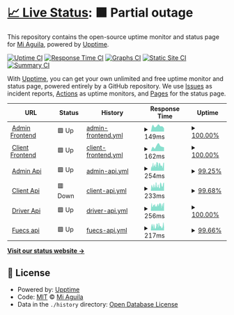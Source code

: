 # [📈 Live Status](https://status.transport.miaguila.com): <!--live status--> **🟧 Partial outage**

This repository contains the open-source uptime monitor and status page for [Mi Aguila](miaguila.com), powered by [Upptime](https://github.com/upptime/upptime).

[![Uptime CI](https://github.com/MyEagle-Transport/status/workflows/Uptime%20CI/badge.svg)](https://github.com/MyEagle-Transport/status/actions?query=workflow%3A%22Uptime+CI%22)
[![Response Time CI](https://github.com/MyEagle-Transport/status/workflows/Response%20Time%20CI/badge.svg)](https://github.com/MyEagle-Transport/status/actions?query=workflow%3A%22Response+Time+CI%22)
[![Graphs CI](https://github.com/MyEagle-Transport/status/workflows/Graphs%20CI/badge.svg)](https://github.com/MyEagle-Transport/status/actions?query=workflow%3A%22Graphs+CI%22)
[![Static Site CI](https://github.com/MyEagle-Transport/status/workflows/Static%20Site%20CI/badge.svg)](https://github.com/MyEagle-Transport/status/actions?query=workflow%3A%22Static+Site+CI%22)
[![Summary CI](https://github.com/MyEagle-Transport/status/workflows/Summary%20CI/badge.svg)](https://github.com/MyEagle-Transport/status/actions?query=workflow%3A%22Summary+CI%22)

With [Upptime](https://upptime.js.org), you can get your own unlimited and free uptime monitor and status page, powered entirely by a GitHub repository. We use [Issues](https://github.com/MyEagle-Transport/status/issues) as incident reports, [Actions](https://github.com/MyEagle-Transport/status/actions) as uptime monitors, and [Pages](https://status.transport.miaguila.com) for the status page.

<!--start: status pages-->
<!-- This summary is generated by Upptime (https://github.com/upptime/upptime) -->
<!-- Do not edit this manually, your changes will be overwritten -->
<!-- prettier-ignore -->
| URL | Status | History | Response Time | Uptime |
| --- | ------ | ------- | ------------- | ------ |
| <img alt="" src="https://icons.duckduckgo.com/ip3/admin.transport.miaguila.com.ico" height="13"> [Admin Frontend](https://admin.transport.miaguila.com/) | 🟩 Up | [admin-frontend.yml](https://github.com/MyEagle-Transport/status/commits/HEAD/history/admin-frontend.yml) | <details><summary><img alt="Response time graph" src="./graphs/admin-frontend/response-time-week.png" height="20"> 149ms</summary><br><a href="https://status.transport.miaguila.com/history/admin-frontend"><img alt="Response time 132" src="https://img.shields.io/endpoint?url=https%3A%2F%2Fraw.githubusercontent.com%2FMyEagle-Transport%2Fstatus%2FHEAD%2Fapi%2Fadmin-frontend%2Fresponse-time.json"></a><br><a href="https://status.transport.miaguila.com/history/admin-frontend"><img alt="24-hour response time 91" src="https://img.shields.io/endpoint?url=https%3A%2F%2Fraw.githubusercontent.com%2FMyEagle-Transport%2Fstatus%2FHEAD%2Fapi%2Fadmin-frontend%2Fresponse-time-day.json"></a><br><a href="https://status.transport.miaguila.com/history/admin-frontend"><img alt="7-day response time 149" src="https://img.shields.io/endpoint?url=https%3A%2F%2Fraw.githubusercontent.com%2FMyEagle-Transport%2Fstatus%2FHEAD%2Fapi%2Fadmin-frontend%2Fresponse-time-week.json"></a><br><a href="https://status.transport.miaguila.com/history/admin-frontend"><img alt="30-day response time 150" src="https://img.shields.io/endpoint?url=https%3A%2F%2Fraw.githubusercontent.com%2FMyEagle-Transport%2Fstatus%2FHEAD%2Fapi%2Fadmin-frontend%2Fresponse-time-month.json"></a><br><a href="https://status.transport.miaguila.com/history/admin-frontend"><img alt="1-year response time 135" src="https://img.shields.io/endpoint?url=https%3A%2F%2Fraw.githubusercontent.com%2FMyEagle-Transport%2Fstatus%2FHEAD%2Fapi%2Fadmin-frontend%2Fresponse-time-year.json"></a></details> | <details><summary><a href="https://status.transport.miaguila.com/history/admin-frontend">100.00%</a></summary><a href="https://status.transport.miaguila.com/history/admin-frontend"><img alt="All-time uptime 99.91%" src="https://img.shields.io/endpoint?url=https%3A%2F%2Fraw.githubusercontent.com%2FMyEagle-Transport%2Fstatus%2FHEAD%2Fapi%2Fadmin-frontend%2Fuptime.json"></a><br><a href="https://status.transport.miaguila.com/history/admin-frontend"><img alt="24-hour uptime 100.00%" src="https://img.shields.io/endpoint?url=https%3A%2F%2Fraw.githubusercontent.com%2FMyEagle-Transport%2Fstatus%2FHEAD%2Fapi%2Fadmin-frontend%2Fuptime-day.json"></a><br><a href="https://status.transport.miaguila.com/history/admin-frontend"><img alt="7-day uptime 100.00%" src="https://img.shields.io/endpoint?url=https%3A%2F%2Fraw.githubusercontent.com%2FMyEagle-Transport%2Fstatus%2FHEAD%2Fapi%2Fadmin-frontend%2Fuptime-week.json"></a><br><a href="https://status.transport.miaguila.com/history/admin-frontend"><img alt="30-day uptime 100.00%" src="https://img.shields.io/endpoint?url=https%3A%2F%2Fraw.githubusercontent.com%2FMyEagle-Transport%2Fstatus%2FHEAD%2Fapi%2Fadmin-frontend%2Fuptime-month.json"></a><br><a href="https://status.transport.miaguila.com/history/admin-frontend"><img alt="1-year uptime 99.92%" src="https://img.shields.io/endpoint?url=https%3A%2F%2Fraw.githubusercontent.com%2FMyEagle-Transport%2Fstatus%2FHEAD%2Fapi%2Fadmin-frontend%2Fuptime-year.json"></a></details>
| <img alt="" src="https://icons.duckduckgo.com/ip3/client.transport.miaguila.com.ico" height="13"> [Client Frontend](https://client.transport.miaguila.com/) | 🟩 Up | [client-frontend.yml](https://github.com/MyEagle-Transport/status/commits/HEAD/history/client-frontend.yml) | <details><summary><img alt="Response time graph" src="./graphs/client-frontend/response-time-week.png" height="20"> 162ms</summary><br><a href="https://status.transport.miaguila.com/history/client-frontend"><img alt="Response time 126" src="https://img.shields.io/endpoint?url=https%3A%2F%2Fraw.githubusercontent.com%2FMyEagle-Transport%2Fstatus%2FHEAD%2Fapi%2Fclient-frontend%2Fresponse-time.json"></a><br><a href="https://status.transport.miaguila.com/history/client-frontend"><img alt="24-hour response time 129" src="https://img.shields.io/endpoint?url=https%3A%2F%2Fraw.githubusercontent.com%2FMyEagle-Transport%2Fstatus%2FHEAD%2Fapi%2Fclient-frontend%2Fresponse-time-day.json"></a><br><a href="https://status.transport.miaguila.com/history/client-frontend"><img alt="7-day response time 162" src="https://img.shields.io/endpoint?url=https%3A%2F%2Fraw.githubusercontent.com%2FMyEagle-Transport%2Fstatus%2FHEAD%2Fapi%2Fclient-frontend%2Fresponse-time-week.json"></a><br><a href="https://status.transport.miaguila.com/history/client-frontend"><img alt="30-day response time 144" src="https://img.shields.io/endpoint?url=https%3A%2F%2Fraw.githubusercontent.com%2FMyEagle-Transport%2Fstatus%2FHEAD%2Fapi%2Fclient-frontend%2Fresponse-time-month.json"></a><br><a href="https://status.transport.miaguila.com/history/client-frontend"><img alt="1-year response time 131" src="https://img.shields.io/endpoint?url=https%3A%2F%2Fraw.githubusercontent.com%2FMyEagle-Transport%2Fstatus%2FHEAD%2Fapi%2Fclient-frontend%2Fresponse-time-year.json"></a></details> | <details><summary><a href="https://status.transport.miaguila.com/history/client-frontend">100.00%</a></summary><a href="https://status.transport.miaguila.com/history/client-frontend"><img alt="All-time uptime 99.91%" src="https://img.shields.io/endpoint?url=https%3A%2F%2Fraw.githubusercontent.com%2FMyEagle-Transport%2Fstatus%2FHEAD%2Fapi%2Fclient-frontend%2Fuptime.json"></a><br><a href="https://status.transport.miaguila.com/history/client-frontend"><img alt="24-hour uptime 100.00%" src="https://img.shields.io/endpoint?url=https%3A%2F%2Fraw.githubusercontent.com%2FMyEagle-Transport%2Fstatus%2FHEAD%2Fapi%2Fclient-frontend%2Fuptime-day.json"></a><br><a href="https://status.transport.miaguila.com/history/client-frontend"><img alt="7-day uptime 100.00%" src="https://img.shields.io/endpoint?url=https%3A%2F%2Fraw.githubusercontent.com%2FMyEagle-Transport%2Fstatus%2FHEAD%2Fapi%2Fclient-frontend%2Fuptime-week.json"></a><br><a href="https://status.transport.miaguila.com/history/client-frontend"><img alt="30-day uptime 100.00%" src="https://img.shields.io/endpoint?url=https%3A%2F%2Fraw.githubusercontent.com%2FMyEagle-Transport%2Fstatus%2FHEAD%2Fapi%2Fclient-frontend%2Fuptime-month.json"></a><br><a href="https://status.transport.miaguila.com/history/client-frontend"><img alt="1-year uptime 99.92%" src="https://img.shields.io/endpoint?url=https%3A%2F%2Fraw.githubusercontent.com%2FMyEagle-Transport%2Fstatus%2FHEAD%2Fapi%2Fclient-frontend%2Fuptime-year.json"></a></details>
| <img alt="" src="https://icons.duckduckgo.com/ip3/admin.api.transport.miaguila.com.ico" height="13"> [Admin Api](https://admin.api.transport.miaguila.com/) | 🟩 Up | [admin-api.yml](https://github.com/MyEagle-Transport/status/commits/HEAD/history/admin-api.yml) | <details><summary><img alt="Response time graph" src="./graphs/admin-api/response-time-week.png" height="20"> 254ms</summary><br><a href="https://status.transport.miaguila.com/history/admin-api"><img alt="Response time 334" src="https://img.shields.io/endpoint?url=https%3A%2F%2Fraw.githubusercontent.com%2FMyEagle-Transport%2Fstatus%2FHEAD%2Fapi%2Fadmin-api%2Fresponse-time.json"></a><br><a href="https://status.transport.miaguila.com/history/admin-api"><img alt="24-hour response time 266" src="https://img.shields.io/endpoint?url=https%3A%2F%2Fraw.githubusercontent.com%2FMyEagle-Transport%2Fstatus%2FHEAD%2Fapi%2Fadmin-api%2Fresponse-time-day.json"></a><br><a href="https://status.transport.miaguila.com/history/admin-api"><img alt="7-day response time 254" src="https://img.shields.io/endpoint?url=https%3A%2F%2Fraw.githubusercontent.com%2FMyEagle-Transport%2Fstatus%2FHEAD%2Fapi%2Fadmin-api%2Fresponse-time-week.json"></a><br><a href="https://status.transport.miaguila.com/history/admin-api"><img alt="30-day response time 1323" src="https://img.shields.io/endpoint?url=https%3A%2F%2Fraw.githubusercontent.com%2FMyEagle-Transport%2Fstatus%2FHEAD%2Fapi%2Fadmin-api%2Fresponse-time-month.json"></a><br><a href="https://status.transport.miaguila.com/history/admin-api"><img alt="1-year response time 389" src="https://img.shields.io/endpoint?url=https%3A%2F%2Fraw.githubusercontent.com%2FMyEagle-Transport%2Fstatus%2FHEAD%2Fapi%2Fadmin-api%2Fresponse-time-year.json"></a></details> | <details><summary><a href="https://status.transport.miaguila.com/history/admin-api">99.25%</a></summary><a href="https://status.transport.miaguila.com/history/admin-api"><img alt="All-time uptime 99.79%" src="https://img.shields.io/endpoint?url=https%3A%2F%2Fraw.githubusercontent.com%2FMyEagle-Transport%2Fstatus%2FHEAD%2Fapi%2Fadmin-api%2Fuptime.json"></a><br><a href="https://status.transport.miaguila.com/history/admin-api"><img alt="24-hour uptime 98.61%" src="https://img.shields.io/endpoint?url=https%3A%2F%2Fraw.githubusercontent.com%2FMyEagle-Transport%2Fstatus%2FHEAD%2Fapi%2Fadmin-api%2Fuptime-day.json"></a><br><a href="https://status.transport.miaguila.com/history/admin-api"><img alt="7-day uptime 99.25%" src="https://img.shields.io/endpoint?url=https%3A%2F%2Fraw.githubusercontent.com%2FMyEagle-Transport%2Fstatus%2FHEAD%2Fapi%2Fadmin-api%2Fuptime-week.json"></a><br><a href="https://status.transport.miaguila.com/history/admin-api"><img alt="30-day uptime 99.24%" src="https://img.shields.io/endpoint?url=https%3A%2F%2Fraw.githubusercontent.com%2FMyEagle-Transport%2Fstatus%2FHEAD%2Fapi%2Fadmin-api%2Fuptime-month.json"></a><br><a href="https://status.transport.miaguila.com/history/admin-api"><img alt="1-year uptime 99.85%" src="https://img.shields.io/endpoint?url=https%3A%2F%2Fraw.githubusercontent.com%2FMyEagle-Transport%2Fstatus%2FHEAD%2Fapi%2Fadmin-api%2Fuptime-year.json"></a></details>
| <img alt="" src="https://icons.duckduckgo.com/ip3/client.api.transport.miaguila.com.ico" height="13"> [Client Api](https://client.api.transport.miaguila.com/) | 🟥 Down | [client-api.yml](https://github.com/MyEagle-Transport/status/commits/HEAD/history/client-api.yml) | <details><summary><img alt="Response time graph" src="./graphs/client-api/response-time-week.png" height="20"> 233ms</summary><br><a href="https://status.transport.miaguila.com/history/client-api"><img alt="Response time 933" src="https://img.shields.io/endpoint?url=https%3A%2F%2Fraw.githubusercontent.com%2FMyEagle-Transport%2Fstatus%2FHEAD%2Fapi%2Fclient-api%2Fresponse-time.json"></a><br><a href="https://status.transport.miaguila.com/history/client-api"><img alt="24-hour response time 275" src="https://img.shields.io/endpoint?url=https%3A%2F%2Fraw.githubusercontent.com%2FMyEagle-Transport%2Fstatus%2FHEAD%2Fapi%2Fclient-api%2Fresponse-time-day.json"></a><br><a href="https://status.transport.miaguila.com/history/client-api"><img alt="7-day response time 233" src="https://img.shields.io/endpoint?url=https%3A%2F%2Fraw.githubusercontent.com%2FMyEagle-Transport%2Fstatus%2FHEAD%2Fapi%2Fclient-api%2Fresponse-time-week.json"></a><br><a href="https://status.transport.miaguila.com/history/client-api"><img alt="30-day response time 1611" src="https://img.shields.io/endpoint?url=https%3A%2F%2Fraw.githubusercontent.com%2FMyEagle-Transport%2Fstatus%2FHEAD%2Fapi%2Fclient-api%2Fresponse-time-month.json"></a><br><a href="https://status.transport.miaguila.com/history/client-api"><img alt="1-year response time 972" src="https://img.shields.io/endpoint?url=https%3A%2F%2Fraw.githubusercontent.com%2FMyEagle-Transport%2Fstatus%2FHEAD%2Fapi%2Fclient-api%2Fresponse-time-year.json"></a></details> | <details><summary><a href="https://status.transport.miaguila.com/history/client-api">99.68%</a></summary><a href="https://status.transport.miaguila.com/history/client-api"><img alt="All-time uptime 99.79%" src="https://img.shields.io/endpoint?url=https%3A%2F%2Fraw.githubusercontent.com%2FMyEagle-Transport%2Fstatus%2FHEAD%2Fapi%2Fclient-api%2Fuptime.json"></a><br><a href="https://status.transport.miaguila.com/history/client-api"><img alt="24-hour uptime 99.99%" src="https://img.shields.io/endpoint?url=https%3A%2F%2Fraw.githubusercontent.com%2FMyEagle-Transport%2Fstatus%2FHEAD%2Fapi%2Fclient-api%2Fuptime-day.json"></a><br><a href="https://status.transport.miaguila.com/history/client-api"><img alt="7-day uptime 99.68%" src="https://img.shields.io/endpoint?url=https%3A%2F%2Fraw.githubusercontent.com%2FMyEagle-Transport%2Fstatus%2FHEAD%2Fapi%2Fclient-api%2Fuptime-week.json"></a><br><a href="https://status.transport.miaguila.com/history/client-api"><img alt="30-day uptime 99.49%" src="https://img.shields.io/endpoint?url=https%3A%2F%2Fraw.githubusercontent.com%2FMyEagle-Transport%2Fstatus%2FHEAD%2Fapi%2Fclient-api%2Fuptime-month.json"></a><br><a href="https://status.transport.miaguila.com/history/client-api"><img alt="1-year uptime 99.87%" src="https://img.shields.io/endpoint?url=https%3A%2F%2Fraw.githubusercontent.com%2FMyEagle-Transport%2Fstatus%2FHEAD%2Fapi%2Fclient-api%2Fuptime-year.json"></a></details>
| <img alt="" src="https://icons.duckduckgo.com/ip3/driver.api.transport.miaguila.com.ico" height="13"> [Driver Api](https://driver.api.transport.miaguila.com/) | 🟩 Up | [driver-api.yml](https://github.com/MyEagle-Transport/status/commits/HEAD/history/driver-api.yml) | <details><summary><img alt="Response time graph" src="./graphs/driver-api/response-time-week.png" height="20"> 256ms</summary><br><a href="https://status.transport.miaguila.com/history/driver-api"><img alt="Response time 744" src="https://img.shields.io/endpoint?url=https%3A%2F%2Fraw.githubusercontent.com%2FMyEagle-Transport%2Fstatus%2FHEAD%2Fapi%2Fdriver-api%2Fresponse-time.json"></a><br><a href="https://status.transport.miaguila.com/history/driver-api"><img alt="24-hour response time 263" src="https://img.shields.io/endpoint?url=https%3A%2F%2Fraw.githubusercontent.com%2FMyEagle-Transport%2Fstatus%2FHEAD%2Fapi%2Fdriver-api%2Fresponse-time-day.json"></a><br><a href="https://status.transport.miaguila.com/history/driver-api"><img alt="7-day response time 256" src="https://img.shields.io/endpoint?url=https%3A%2F%2Fraw.githubusercontent.com%2FMyEagle-Transport%2Fstatus%2FHEAD%2Fapi%2Fdriver-api%2Fresponse-time-week.json"></a><br><a href="https://status.transport.miaguila.com/history/driver-api"><img alt="30-day response time 1242" src="https://img.shields.io/endpoint?url=https%3A%2F%2Fraw.githubusercontent.com%2FMyEagle-Transport%2Fstatus%2FHEAD%2Fapi%2Fdriver-api%2Fresponse-time-month.json"></a><br><a href="https://status.transport.miaguila.com/history/driver-api"><img alt="1-year response time 765" src="https://img.shields.io/endpoint?url=https%3A%2F%2Fraw.githubusercontent.com%2FMyEagle-Transport%2Fstatus%2FHEAD%2Fapi%2Fdriver-api%2Fresponse-time-year.json"></a></details> | <details><summary><a href="https://status.transport.miaguila.com/history/driver-api">100.00%</a></summary><a href="https://status.transport.miaguila.com/history/driver-api"><img alt="All-time uptime 99.82%" src="https://img.shields.io/endpoint?url=https%3A%2F%2Fraw.githubusercontent.com%2FMyEagle-Transport%2Fstatus%2FHEAD%2Fapi%2Fdriver-api%2Fuptime.json"></a><br><a href="https://status.transport.miaguila.com/history/driver-api"><img alt="24-hour uptime 100.00%" src="https://img.shields.io/endpoint?url=https%3A%2F%2Fraw.githubusercontent.com%2FMyEagle-Transport%2Fstatus%2FHEAD%2Fapi%2Fdriver-api%2Fuptime-day.json"></a><br><a href="https://status.transport.miaguila.com/history/driver-api"><img alt="7-day uptime 100.00%" src="https://img.shields.io/endpoint?url=https%3A%2F%2Fraw.githubusercontent.com%2FMyEagle-Transport%2Fstatus%2FHEAD%2Fapi%2Fdriver-api%2Fuptime-week.json"></a><br><a href="https://status.transport.miaguila.com/history/driver-api"><img alt="30-day uptime 99.88%" src="https://img.shields.io/endpoint?url=https%3A%2F%2Fraw.githubusercontent.com%2FMyEagle-Transport%2Fstatus%2FHEAD%2Fapi%2Fdriver-api%2Fuptime-month.json"></a><br><a href="https://status.transport.miaguila.com/history/driver-api"><img alt="1-year uptime 99.90%" src="https://img.shields.io/endpoint?url=https%3A%2F%2Fraw.githubusercontent.com%2FMyEagle-Transport%2Fstatus%2FHEAD%2Fapi%2Fdriver-api%2Fuptime-year.json"></a></details>
| <img alt="" src="https://icons.duckduckgo.com/ip3/fuecs.api.transport.miaguila.com.ico" height="13"> [Fuecs api](https://fuecs.api.transport.miaguila.com/api/v1/pdf) | 🟩 Up | [fuecs-api.yml](https://github.com/MyEagle-Transport/status/commits/HEAD/history/fuecs-api.yml) | <details><summary><img alt="Response time graph" src="./graphs/fuecs-api/response-time-week.png" height="20"> 217ms</summary><br><a href="https://status.transport.miaguila.com/history/fuecs-api"><img alt="Response time 749" src="https://img.shields.io/endpoint?url=https%3A%2F%2Fraw.githubusercontent.com%2FMyEagle-Transport%2Fstatus%2FHEAD%2Fapi%2Ffuecs-api%2Fresponse-time.json"></a><br><a href="https://status.transport.miaguila.com/history/fuecs-api"><img alt="24-hour response time 194" src="https://img.shields.io/endpoint?url=https%3A%2F%2Fraw.githubusercontent.com%2FMyEagle-Transport%2Fstatus%2FHEAD%2Fapi%2Ffuecs-api%2Fresponse-time-day.json"></a><br><a href="https://status.transport.miaguila.com/history/fuecs-api"><img alt="7-day response time 217" src="https://img.shields.io/endpoint?url=https%3A%2F%2Fraw.githubusercontent.com%2FMyEagle-Transport%2Fstatus%2FHEAD%2Fapi%2Ffuecs-api%2Fresponse-time-week.json"></a><br><a href="https://status.transport.miaguila.com/history/fuecs-api"><img alt="30-day response time 1736" src="https://img.shields.io/endpoint?url=https%3A%2F%2Fraw.githubusercontent.com%2FMyEagle-Transport%2Fstatus%2FHEAD%2Fapi%2Ffuecs-api%2Fresponse-time-month.json"></a><br><a href="https://status.transport.miaguila.com/history/fuecs-api"><img alt="1-year response time 814" src="https://img.shields.io/endpoint?url=https%3A%2F%2Fraw.githubusercontent.com%2FMyEagle-Transport%2Fstatus%2FHEAD%2Fapi%2Ffuecs-api%2Fresponse-time-year.json"></a></details> | <details><summary><a href="https://status.transport.miaguila.com/history/fuecs-api">99.66%</a></summary><a href="https://status.transport.miaguila.com/history/fuecs-api"><img alt="All-time uptime 99.87%" src="https://img.shields.io/endpoint?url=https%3A%2F%2Fraw.githubusercontent.com%2FMyEagle-Transport%2Fstatus%2FHEAD%2Fapi%2Ffuecs-api%2Fuptime.json"></a><br><a href="https://status.transport.miaguila.com/history/fuecs-api"><img alt="24-hour uptime 100.00%" src="https://img.shields.io/endpoint?url=https%3A%2F%2Fraw.githubusercontent.com%2FMyEagle-Transport%2Fstatus%2FHEAD%2Fapi%2Ffuecs-api%2Fuptime-day.json"></a><br><a href="https://status.transport.miaguila.com/history/fuecs-api"><img alt="7-day uptime 99.66%" src="https://img.shields.io/endpoint?url=https%3A%2F%2Fraw.githubusercontent.com%2FMyEagle-Transport%2Fstatus%2FHEAD%2Fapi%2Ffuecs-api%2Fuptime-week.json"></a><br><a href="https://status.transport.miaguila.com/history/fuecs-api"><img alt="30-day uptime 99.61%" src="https://img.shields.io/endpoint?url=https%3A%2F%2Fraw.githubusercontent.com%2FMyEagle-Transport%2Fstatus%2FHEAD%2Fapi%2Ffuecs-api%2Fuptime-month.json"></a><br><a href="https://status.transport.miaguila.com/history/fuecs-api"><img alt="1-year uptime 99.84%" src="https://img.shields.io/endpoint?url=https%3A%2F%2Fraw.githubusercontent.com%2FMyEagle-Transport%2Fstatus%2FHEAD%2Fapi%2Ffuecs-api%2Fuptime-year.json"></a></details>

<!--end: status pages-->

[**Visit our status website →**](https://status.transport.miaguila.com)

## 📄 License

- Powered by: [Upptime](https://github.com/upptime/upptime)
- Code: [MIT](./LICENSE) © [Mi Aguila](miaguila.com)
- Data in the `./history` directory: [Open Database License](https://opendatacommons.org/licenses/odbl/1-0/)
